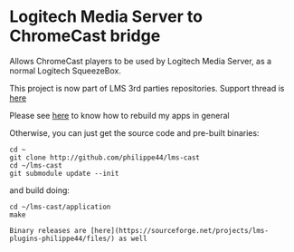 # Logitech Media Server to ChromeCast bridge
Allows ChromeCast players to be used by Logitech Media Server, as a normal Logitech SqueezeBox. 

This project is now part of LMS 3rd parties repositories. Support thread is [here](https://forums.slimdevices.com/showthread.php?104614-Announce-CastBridge-integrate-Chromecast-players-with-LMS-(squeeze2cast))

Please see [here](https://github.com/philippe44/cross-compiling/blob/master/README.md#organizing-submodules--packages) to know how to rebuild my apps in general 

Otherwise, you can just get the source code and pre-built binaries:
```
cd ~
git clone http://github.com/philippe44/lms-cast
cd ~/lms-cast
git submodule update --init
```
and build doing:
```
cd ~/lms-cast/application
make

Binary releases are [here](https://sourceforge.net/projects/lms-plugins-philippe44/files/) as well
